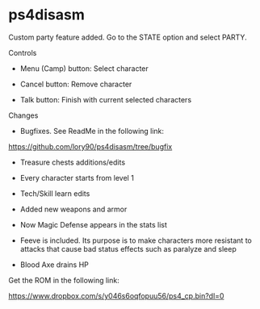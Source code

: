 # ps4disasm
Custom party feature added. Go to the STATE option and select PARTY.


Controls


- Menu (Camp) button: Select character

- Cancel button: Remove character

- Talk button: Finish with current selected characters

Changes

- Bugfixes. See ReadMe in the following link:

https://github.com/lory90/ps4disasm/tree/bugfix

- Treasure chests additions/edits

- Every character starts from level 1

- Tech/Skill learn edits

- Added new weapons and armor

- Now Magic Defense appears in the stats list

- Feeve is included. Its purpose is to make characters more resistant to attacks that cause bad status effects such as paralyze and sleep

- Blood Axe drains HP

Get the ROM in the following link:

https://www.dropbox.com/s/y046s6oqfopuu56/ps4_cp.bin?dl=0
